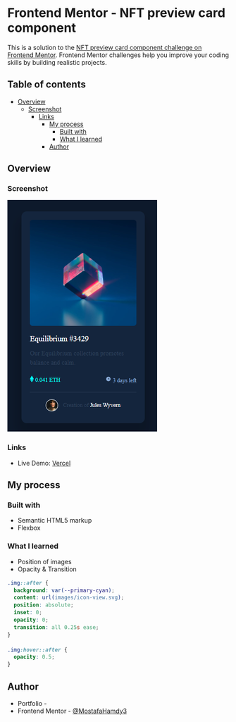 # Frontend Mentor - NFT preview card component

This is a solution to the [NFT preview card component challenge on Frontend Mentor](https://www.frontendmentor.io/challenges/nft-preview-card-component-SbdUL_w0U). Frontend Mentor challenges help you improve your coding skills by building realistic projects.

## Table of contents

- [Overview](#overview)
  - [Screenshot](#screenshot)
    - [Links](#links)
      - [My process](#my-process)
        - [Built with](#built-with)
        - [What I learned](#what-i-learned)
      - [Author](#author)

## Overview

### Screenshot

![](./images/Screenshot%202022-10-23%20110843.png)

### Links

- Live Demo: [Vercel](https://nft-preview-card-five-tau.vercel.app/)

## My process

### Built with

- Semantic HTML5 markup
- Flexbox

### What I learned

- Position of images
- Opacity & Transition

```css
.img::after {
  background: var(--primary-cyan);
  content: url(images/icon-view.svg);
  position: absolute;
  inset: 0;
  opacity: 0;
  transition: all 0.25s ease;
}

.img:hover::after {
  opacity: 0.5;
}
```

## Author

- Portfolio - [](https://mostafa-portfolio.vercel.app/)
- Frontend Mentor - [@MostafaHamdy3](https://www.frontendmentor.io/profile/MostafaHamdy3)
